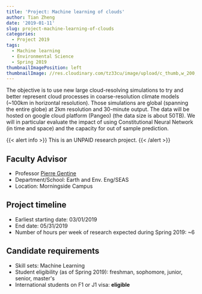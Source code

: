 ```yaml
---
title: 'Project: Machine learning of clouds'
author: Tian Zheng
date: '2019-01-11'
slug: project-machine-learning-of-clouds
categories:
  - Project 2019
tags:
  - Machine learning
  - Environmental Science
  - Spring 2019
thumbnailImagePosition: left
thumbnailImage: //res.cloudinary.com/tz33cu/image/upload/c_thumb,w_200,g_face/v1547218468/sky-2815020_960_720_mty5c2.jpg
---
```

The objective is to use new large cloud-resolving simulations to try and better represent cloud processes in coarse-resolution climate models (~100km in horizontal resolution). Those simulations are global (spanning the entire globe) at 2km resolution and 30-minute output. The data will be hosted on google cloud platform (Pangeo) (the data size is about 50TB). We will in particular evaluate the impact of using Constitutional Neural Network (in time and space) and the capacity for out of sample prediction. 

<!--more-->

{{< alert info >}}
This is an UNPAID research project. 
{{< /alert >}}

## Faculty Advisor
+ Professor [Pierre Gentine](www.gentine.com)
+ Department/School: Earth and Env. Eng/SEAS
+ Location: Morningside Campus

## Project timeline
+ Earliest starting date: 03/01/2019
+ End date: 05/31/2019
+ Number of hours per week of research expected during Spring 2019: ~6

## Candidate requirements
+ Skill sets: Machine Learning
+ Student eligibility  (as of Spring 2019): freshman, sophomore, junior, senior, master's
+ International students on F1 or J1 visa: **eligible**
